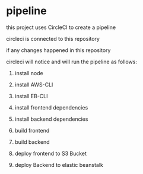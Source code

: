 # pipeline

this project uses CircleCI to create a pipeline

circleci is connected to this repository 

if any changes happened in this repository 

circleci will notice and will run the pipeline as follows:

1. install node 

1. install AWS-CLI

1. install EB-CLI

1. install frontend dependencies

1. install backend dependencies

1. build frontend

1. build backend

1. deploy frontend to S3 Bucket

1. deploy Backend to elastic beanstalk

